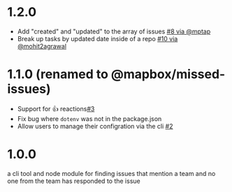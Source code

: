 # 1.2.0

- Add "created" and "updated" to the array of issues [#8 via @mptap](https://github.com/mapbox/missed-issues/pull/8)
- Break up tasks by updated date inside of a repo [#10 via @mohit2agrawal](https://github.com/mapbox/missed-issues/pull/10)

# 1.1.0 (renamed to @mapbox/missed-issues)

- Support for 👍 reactions[#3](https://github.com/mapbox/missed-issues/pull/3)
- Fix bug where `dotenv` was not in the package.json
- Allow users to manage their configration via the cli [#2](https://github.com/mapbox/missed-issues/pull/2)

# 1.0.0

a cli tool and node module for finding issues that mention a team and no one from the team has responded to the issue
